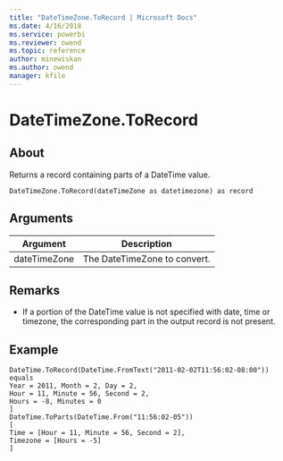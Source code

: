 ```yaml
---
title: "DateTimeZone.ToRecord | Microsoft Docs"
ms.date: 4/16/2018
ms.service: powerbi
ms.reviewer: owend
ms.topic: reference
author: minewiskan
ms.author: owend
manager: kfile
---
```

# DateTimeZone.ToRecord

  
## About  
Returns a record containing parts of a DateTime value.  
  
```  
DateTimeZone.ToRecord(dateTimeZone as datetimezone) as record  
```  
  
## Arguments  
  
|Argument|Description|  
|------------|---------------|  
|dateTimeZone|The DateTimeZone to convert.|  
  
## <a name="__toc360789084"></a>Remarks  
  
-   If a portion of the DateTime value is not specified with date, time or timezone, the corresponding part in the output record is not present.  
  
## Example  
  
```  
DateTime.ToRecord(DateTime.FromText("2011-02-02T11:56:02-08:00")) equals  
Year = 2011, Month = 2, Day = 2,  
Hour = 11, Minute = 56, Second = 2,  
Hours = -8, Minutes = 0  
]  
DateTime.ToParts(DateTime.From("11:56:02-05"))  
[  
Time = [Hour = 11, Minute = 56, Second = 2],  
Timezone = [Hours = -5]  
]  
```  
